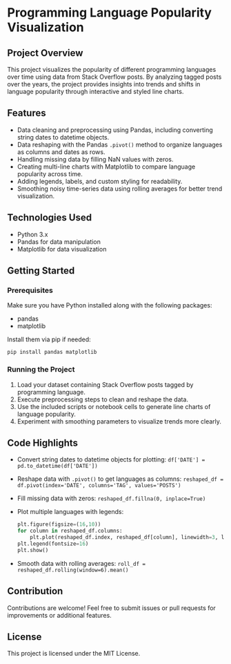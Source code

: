 # Programming Language Popularity Visualization

## Project Overview
This project visualizes the popularity of different programming languages over time using data from Stack Overflow posts. By analyzing tagged posts over the years, the project provides insights into trends and shifts in language popularity through interactive and styled line charts.

## Features
- Data cleaning and preprocessing using Pandas, including converting string dates to datetime objects.
- Data reshaping with the Pandas `.pivot()` method to organize languages as columns and dates as rows.
- Handling missing data by filling NaN values with zeros.
- Creating multi-line charts with Matplotlib to compare language popularity across time.
- Adding legends, labels, and custom styling for readability.
- Smoothing noisy time-series data using rolling averages for better trend visualization.

## Technologies Used
- Python 3.x
- Pandas for data manipulation
- Matplotlib for data visualization

## Getting Started

### Prerequisites
Make sure you have Python installed along with the following packages:
- pandas
- matplotlib

Install them via pip if needed:

```shell
pip install pandas matplotlib
```

### Running the Project
1. Load your dataset containing Stack Overflow posts tagged by programming language.
2. Execute preprocessing steps to clean and reshape the data.
3. Use the included scripts or notebook cells to generate line charts of language popularity.
4. Experiment with smoothing parameters to visualize trends more clearly.

## Code Highlights

- Convert string dates to datetime objects for plotting:
  `df['DATE'] = pd.to_datetime(df['DATE'])`

- Reshape data with `.pivot()` to get languages as columns:
  `reshaped_df = df.pivot(index='DATE', columns='TAG', values='POSTS')`

- Fill missing data with zeros:
  `reshaped_df.fillna(0, inplace=True)`

- Plot multiple languages with legends:
  ```python
  plt.figure(figsize=(16,10))
  for column in reshaped_df.columns:
      plt.plot(reshaped_df.index, reshaped_df[column], linewidth=3, label=reshaped_df[column].name)
  plt.legend(fontsize=16)
  plt.show()
  ```

- Smooth data with rolling averages:
  `roll_df = reshaped_df.rolling(window=6).mean()`

## Contribution
Contributions are welcome! Feel free to submit issues or pull requests for improvements or additional features.

## License
This project is licensed under the MIT License.
